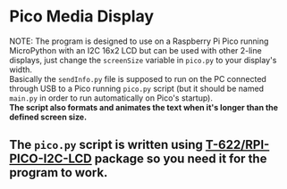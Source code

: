 # Pico Media Display
NOTE: The program is designed to use on a Raspberry Pi Pico running MicroPython with an I2C 16x2 LCD but can be used with other 2-line displays, just change the ``screenSize`` variable in ``pico.py`` to your display's width.<br>
Basically the ``sendInfo.py`` file is supposed to run on the PC connected through USB to a Pico running ``pico.py`` script (but it should be named ``main.py`` in order to run automatically on Pico's startup).<br>
**The script also formats and animates the text when it's longer than the defined screen size.**
## The ``pico.py`` script is written using [T-622/RPI-PICO-I2C-LCD](https://github.com/T-622/RPI-PICO-I2C-LCD) package so you need it for the program to work.
